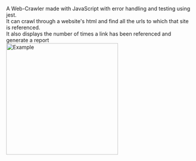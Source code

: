 A Web-Crawler made with JavaScript with error handling and testing using jest.
<br>
It can crawl through a website's html and find all the urls to which that site is referenced.
<br>
It also displays the number of times a link has been referenced and generate a report
<br>
<img src="~/Desktop/Screenshot 2025-08-10 at 6.02.03 PM.png" alt="Example" width="300" height="300">
